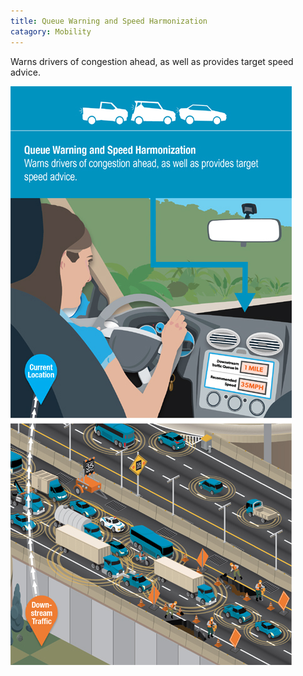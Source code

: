 ```yaml
---
title: Queue Warning and Speed Harmonization
catagory: Mobility
---
```


Warns drivers of congestion ahead, as well as provides target speed advice.

![Queue Warning and Speed Harmonization](../../assets/images/infographics/V2I_QueueWarning_031016-01.jpg)